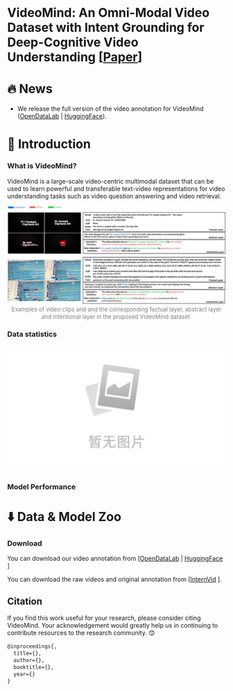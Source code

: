 # VideoMind: An Omni-Modal Video Dataset with Intent Grounding for Deep-Cognitive Video Understanding \[[Paper]()\]

# :fire: News
- We release the full version of the video annotation for VideoMind ([OpenDataLab](https://opendatalab.com/Dixin/VideoMind) | [HuggingFace](https://opendatalab.com/Dixin/VideoMind)). 
  
# :book: Introduction

### What is VideoMind?
VideoMind is a large-scale video-centric multimodal dataset that can be used to learn powerful and transferable text-video representations for video understanding tasks such as video question answering and video retrieval. 

<p align="center">
<img src="image/examples.png" alt="examples for VideoMind"/>
<font size=2 color="gray">Examples of video clips and and the corresponding factual layer, abstract layer and intentional layer in the proposed VideoMind dataset.</font>
</p>

### Data statistics
![b469e00b43d46a6b3f89899483abcf6](https://github.com/cdx-cindy/VideoMind/blob/main/image/cfdd6d79178d49e0e217ccc7ec7fa2e3.jpg)

### Model Performance

# :arrow_down: Data & Model Zoo

### Download
You can download our video annotation from \[[OpenDataLab](https://opendatalab.com/Dixin/VideoMind) \| [HuggingFace](https://opendatalab.com/Dixin/VideoMind) \]

You can download the raw videos and original annotation from \[[InternVid](https://opendatalab.com/shepshep/InternVid) \].

## Citation
If you find this work useful for your research, please consider citing VideoMind. Your acknowledgement would greatly help us in continuing to contribute resources to the research community. 😊
```
@inproceedings{,
  title={},
  author={},
  booktitle={},
  year={}
}
```

